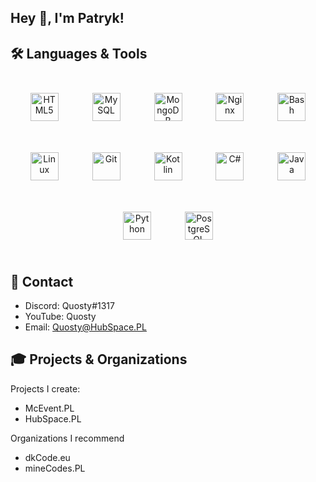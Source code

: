 
## Hey 👋, I'm Patryk!


## 🛠 Languages & Tools

<div align="center">  
<img style="margin: 25px" src="https://profilinator.rishav.dev/skills-assets/html5-original-wordmark.svg" alt="HTML5" height="45" />  
<img style="margin: 25px" src="https://profilinator.rishav.dev/skills-assets/mysql-original-wordmark.svg" alt="MySQL" height="45" />  
<img style="margin: 25px" src="https://profilinator.rishav.dev/skills-assets/mongodb-original-wordmark.svg" alt="MongoDB" height="45" />  
<img style="margin: 25px" src="https://profilinator.rishav.dev/skills-assets/nginx-original.svg" alt="Nginx" height="45" />  
<img style="margin: 25px" src="https://profilinator.rishav.dev/skills-assets/gnu_bash-icon.svg" alt="Bash" height="45" />  
<img style="margin: 25px" src="https://profilinator.rishav.dev/skills-assets/linux-original.svg" alt="Linux" height="45" />  
<img style="margin: 25px" src="https://profilinator.rishav.dev/skills-assets/git-scm-icon.svg" alt="Git" height="45" />  
<img style="margin: 25px" src="https://profilinator.rishav.dev/skills-assets/kotlinlang-icon.svg" alt="Kotlin" height="45" />  
<img style="margin: 25px" src="https://profilinator.rishav.dev/skills-assets/csharp-original.svg" alt="C#" height="45" />  
<img style="margin: 25px" src="https://profilinator.rishav.dev/skills-assets/java-original-wordmark.svg" alt="Java" height="45" />  
<img style="margin: 25px" src="https://profilinator.rishav.dev/skills-assets/python-original.svg" alt="Python" height="45" />  
<img style="margin: 25px" src="https://profilinator.rishav.dev/skills-assets/postgresql-original-wordmark.svg" alt="PostgreSQL" height="45" />  
</div>  

## 💼 Contact

* Discord: Quosty#1317
* YouTube: Quosty
* Email: Quosty@HubSpace.PL


## 🎓 Projects & Organizations

Projects I create:

- McEvent.PL
- HubSpace.PL


Organizations I recommend

- dkCode.eu
- mineCodes.PL

